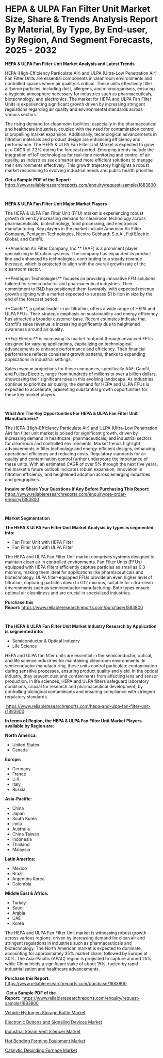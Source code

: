 <p><h1>HEPA & ULPA Fan Filter Unit Market Size, Share & Trends Analysis Report By Material, By Type, By End-user, By Region, And Segment Forecasts, 2025 - 2032</h1></p><p><strong>HEPA & ULPA Fan Filter Unit Market Analysis and Latest Trends</strong></p>
<p><p>HEPA (High-Efficiency Particulate Air) and ULPA (Ultra-Low Penetration Air) Fan Filter Units are essential components in cleanroom environments and controlled spaces where air quality is critical. These units effectively filter airborne particles, including dust, allergens, and microorganisms, ensuring a hygienic atmosphere necessary for industries such as pharmaceuticals, biotechnology, and electronics. The market for HEPA and ULPA Fan Filter Units is experiencing significant growth driven by increasing stringent regulations regarding air quality and environmental standards across various sectors.</p><p>The rising demand for cleanroom facilities, especially in the pharmaceutical and healthcare industries, coupled with the need for contamination control, is propelling market expansion. Additionally, technological advancements in filtration materials and product design are enhancing efficiency and performance. The HEPA & ULPA Fan Filter Unit Market is expected to grow at a CAGR of 7.2% during the forecast period. Emerging trends include the integration of IoT technologies for real-time monitoring and control of air quality, as industries seek smarter and more efficient solutions to manage their environments effectively. This growth trajectory highlights a robust market responding to evolving industrial needs and public health priorities.</p></p>
<p><strong>Get a Sample PDF of the Report:&nbsp;</strong> <a href="https://www.reliableresearchreports.com/enquiry/request-sample/1883800?utm_campaign=2529&utm_medium=2&utm_source=Github&utm_content=ia&utm_term=01032025&utm_id=hepa-ulpa-fan-filter-unit">https://www.reliableresearchreports.com/enquiry/request-sample/1883800</a></p>
<p>&nbsp;</p>
<p><strong>HEPA & ULPA Fan Filter Unit Major Market Players</strong></p>
<p><p>The HEPA & ULPA Fan Filter Unit (FFU) market is experiencing robust growth driven by increasing demand for cleanroom technology across pharmaceuticals, biotechnology, food processing, and electronics manufacturing. Key players in the market include American Air Filter Company, Pentagon Technologies, Nicotra Gebhardt S.p.A., Fuji Electric Global, and Camfil.</p><p>**American Air Filter Company, Inc.** (AAF) is a prominent player specializing in filtration systems. The company has expanded its product line and enhanced its technologies, contributing to a steady revenue increase, which is projected to align with the overall growth rate of the cleanroom sector.</p><p>**Pentagon Technologies** focuses on providing innovative FFU solutions tailored for semiconductor and pharmaceutical industries. Their commitment to R&D has positioned them favorably, with expected revenue growth aligning with a market expected to surpass $1 billion in size by the end of the forecast period.</p><p>**Camfil**, a global leader in air filtration, offers a wide range of HEPA and ULPA FFUs. Their strategic emphasis on sustainability and energy efficiency has attracted a broader customer base. Recent estimates indicate that Camfil's sales revenue is increasing significantly due to heightened awareness around air quality.</p><p>**Fuji Electric** is increasing its market footprint through advanced FFUs designed for varying applications, capitalizing on technological advancements to enhance performance and efficiency. Their financial performance reflects consistent growth patterns, thanks to expanding applications in industrial settings.</p><p>Sales revenue projections for these companies, specifically AAF, Camfil, and Fujitsu Electric, range from hundreds of millions to over a billion dollars, showcasing their significant roles in this evolving landscape. As industries continue to prioritize air quality, the demand for HEPA and ULPA FFUs is expected to accelerate, presenting substantial growth opportunities for these key market players.</p></p>
<p>&nbsp;</p>
<p><strong>What Are The Key Opportunities For HEPA & ULPA Fan Filter Unit Manufacturers?</strong></p>
<p><p>The HEPA (High-Efficiency Particulate Air) and ULPA (Ultra-Low Penetration Air) fan filter unit market is poised for significant growth, driven by increasing demand in healthcare, pharmaceuticals, and industrial sectors for cleanroom and controlled environments. Market trends highlight advancements in filter technology and energy-efficient designs, enhancing operational efficiency and reducing costs. Regulatory standards for air quality and contamination control further underscore the importance of these units. With an estimated CAGR of over 5% through the next five years, the market's future outlook indicates robust expansion, innovation in filtration efficiency, and heightened adoption across emerging industries and geographies.</p></p>
<p><strong>Inquire or Share Your Questions If Any Before Purchasing This Report:</strong> <a href="https://www.reliableresearchreports.com/enquiry/pre-order-enquiry/1883800?utm_campaign=2529&utm_medium=2&utm_source=Github&utm_content=ia&utm_term=01032025&utm_id=hepa-ulpa-fan-filter-unit">https://www.reliableresearchreports.com/enquiry/pre-order-enquiry/1883800</a></p>
<p>&nbsp;</p>
<p><strong>Market Segmentation</strong></p>
<p><strong>The HEPA & ULPA Fan Filter Unit Market Analysis by types is segmented into:</strong></p>
<p><ul><li>Fan Filter Unit with HEPA Filter</li><li>Fan Filter Unit with ULPA Filter</li></ul></p>
<p><p>The HEPA and ULPA Fan Filter Unit market comprises systems designed to maintain clean air in controlled environments. Fan Filter Units (FFUs) equipped with HEPA filters efficiently capture particles as small as 0.3 microns, making them ideal for applications like pharmaceuticals and biotechnology. ULPA filter-equipped FFUs provide an even higher level of filtration, capturing particles down to 0.12 microns, suitable for ultra-clean environments such as semiconductor manufacturing. Both types ensure optimal air cleanliness and are crucial in specialized industries.</p></p>
<p><strong>Purchase this Report:&nbsp;</strong><a href="https://www.reliableresearchreports.com/purchase/1883800?utm_campaign=2529&utm_medium=2&utm_source=Github&utm_content=ia&utm_term=01032025&utm_id=hepa-ulpa-fan-filter-unit">https://www.reliableresearchreports.com/purchase/1883800</a></p>
<p>&nbsp;</p>
<p><strong>The HEPA & ULPA Fan Filter Unit Market Industry Research by Application is segmented into:</strong></p>
<p><ul><li>Semiconductor & Optical Industry</li><li>Life Science</li></ul></p>
<p><p>HEPA and ULPA fan filter units are essential in the semiconductor, optical, and life science industries for maintaining cleanroom environments. In semiconductor manufacturing, these units control particulate contamination during sensitive processes, ensuring product quality and yield. In the optical industry, they prevent dust and contaminants from affecting lens and sensor production. In life sciences, HEPA and ULPA filters safeguard laboratory conditions, crucial for research and pharmaceutical development, by controlling biological contaminants and ensuring compliance with stringent regulatory standards.</p></p>
<p><a href="https://www.reliableresearchreports.com/hepa-and-ulpa-fan-filter-unit-r1883800?utm_campaign=2529&utm_medium=2&utm_source=Github&utm_content=ia&utm_term=01032025&utm_id=hepa-ulpa-fan-filter-unit">&nbsp;https://www.reliableresearchreports.com/hepa-and-ulpa-fan-filter-unit-r1883800</a></p>
<p><strong>In terms of Region, the HEPA & ULPA Fan Filter Unit Market Players available by Region are:</strong></p>
<p>
    <p> <strong> North America: </strong>
        <ul>
            <li>United States</li>
            <li>Canada</li>
        </ul>
        </p> 
    <p> <strong> Europe: </strong>
        <ul>
            <li>Germany</li>
            <li>France</li>
            <li>U.K.</li>
            <li>Italy</li>
            <li>Russia</li>
        </ul>
        </p> 
    <p> <strong> Asia-Pacific: </strong>
        <ul>
            <li>China</li>
            <li>Japan</li>
            <li>South Korea</li>
            <li>India</li>
            <li>Australia</li>
            <li>China Taiwan</li>
            <li>Indonesia</li>
            <li>Thailand</li>
            <li>Malaysia</li>
        </ul>
        </p> 
    <p> <strong> Latin America: </strong>
        <ul>
            <li>Mexico</li>
            <li>Brazil</li>
            <li>Argentina Korea</li>
            <li>Colombia</li>
        </ul>
        </p> 
    <p> <strong> Middle East & Africa: </strong>
        <ul>
            <li>Turkey</li>
            <li>Saudi</li>
            <li>Arabia</li>
            <li>UAE</li>
            <li>Korea</li>
        </ul>
    </p>
    </p>
<p><p>The HEPA and ULPA Fan Filter Unit market is witnessing robust growth across various regions, driven by increasing demand for clean air and stringent regulations in industries such as pharmaceuticals and biotechnology. The North American market is expected to dominate, accounting for approximately 35% market share, followed by Europe at 30%. The Asia-Pacific (APAC) region is projected to capture around 25%, while China holds a significant stake of about 15%, fueled by rapid industrialization and healthcare advancements.</p></p>
<p><strong>Purchase this Report: </strong><a href="https://www.reliableresearchreports.com/purchase/1883800?utm_campaign=2529&utm_medium=2&utm_source=Github&utm_content=ia&utm_term=01032025&utm_id=hepa-ulpa-fan-filter-unit">https://www.reliableresearchreports.com/purchase/1883800</a></p>
<p>&nbsp;<strong>Get a Sample PDF of the Report:&nbsp;&nbsp;</strong><a href="https://www.reliableresearchreports.com/enquiry/request-sample/1883800?utm_campaign=2529&utm_medium=2&utm_source=Github&utm_content=ia&utm_term=01032025&utm_id=hepa-ulpa-fan-filter-unit">https://www.reliableresearchreports.com/enquiry/request-sample/1883800</a></p>
<p><strong></strong></p>
<p><p><a href="https://github.com/joannesouthgate/Market-Research-Report-List-5/blob/main/vehicle-hydrogen-storage-bottle-market.md?utm_campaign=2529&utm_medium=2&utm_source=Github&utm_content=ia&utm_term=01032025&utm_id=hepa-ulpa-fan-filter-unit">Vehicle Hydrogen Storage Bottle Market</a></p><p><a href="https://github.com/ovtkosle/Market-Research-Report-List-1/blob/main/electronic-buttons-and-signaling-devices-market.md?utm_campaign=2529&utm_medium=2&utm_source=Github&utm_content=ia&utm_term=01032025&utm_id=hepa-ulpa-fan-filter-unit">Electronic Buttons and Signaling Devices Market</a></p><p><a href="https://github.com/sofayahoo2023/Market-Research-Report-List-7/blob/main/industrial-steam-vent-silencer-market.md?utm_campaign=2529&utm_medium=2&utm_source=Github&utm_content=ia&utm_term=01032025&utm_id=hepa-ulpa-fan-filter-unit">Industrial Steam Vent Silencer Market</a></p><p><a href="https://github.com/DianaWilson796/Market-Research-Report-List-1/blob/main/hot-bending-forming-equipment-market.md?utm_campaign=2529&utm_medium=2&utm_source=Github&utm_content=ia&utm_term=01032025&utm_id=hepa-ulpa-fan-filter-unit">Hot Bending Forming Equipment Market</a></p><p><a href="https://github.com/maclarensidney/Market-Research-Report-List-1/blob/main/catalytic-debinding-furnace-market.md?utm_campaign=2529&utm_medium=2&utm_source=Github&utm_content=ia&utm_term=01032025&utm_id=hepa-ulpa-fan-filter-unit">Catalytic Debinding Furnace Market</a></p></p>